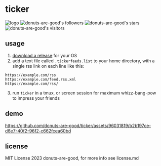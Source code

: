 
# ticker
![logo](https://github-production-user-asset-6210df.s3.amazonaws.com/96031819/254085707-a5d5f747-b746-4c3e-ad13-3774b7219eb0.png)
![donuts-are-good's followers](https://img.shields.io/github/followers/donuts-are-good?&color=555&style=for-the-badge&label=followers) ![donuts-are-good's stars](https://img.shields.io/github/stars/donuts-are-good?affiliations=OWNER%2CCOLLABORATOR&color=555&style=for-the-badge) ![donuts-are-good's visitors](https://komarev.com/ghpvc/?username=donuts-are-good&color=555555&style=for-the-badge&label=visitors)



## usage

1. [download a release](https://github.com/donuts-are-good/ticker/releases/latest) for your OS
2. add a text file called `.tickerfeeds.list` to your home directory, with a single rss link on each line like this:

```
https://example.com/rss
https://example.com/feed.rss.xml
https://example.com/rss/
```
3. run `ticker` in a tmux, or screen session for maximum whizz-bang-pow to impress your friends

## demo

https://github.com/donuts-are-good/ticker/assets/96031819/b2b197ce-d6e7-40f2-96f2-c662fcea60bd
## license

MIT License 2023 donuts-are-good, for more info see license.md




